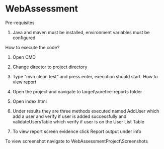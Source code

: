 # WebAssessment
Pre-requisites 
1.	Java and maven must be installed, environment variables must be configured

How to execute the code?
1.	Open CMD
  
2.	Change director to project directory 
3.	Type “mvn clean test” and press enter, execution should start.
How to view report
1.	Open the project and navigate to target\surefire-reports folder
  
2.	Open index.html
 
3.	Under results they are three methods executed named AddUser which add a user and verify if user is added successfully
and validateUsersTable which verify if user is on the User List Table 
 
5.	To view report screen evidence click Report output under info 
 

To view screenshot navigate to WebAssessmentProject\Screenshots
 
